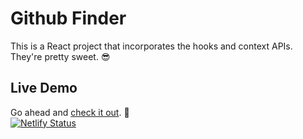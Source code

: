 # Github Finder

This is a React project that incorporates the hooks and context APIs. They're pretty sweet. 😎

## Live Demo

Go ahead and [check it out](https://adamsgithubfinder2019.netlify.com/). 🤙
<br />
[![Netlify Status](https://api.netlify.com/api/v1/badges/a4580e85-489b-4df7-936a-cf3f1c89b307/deploy-status)](https://app.netlify.com/sites/adamsgithubfinder2019/deploys)
